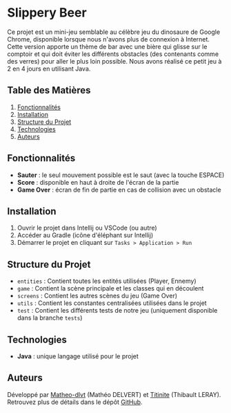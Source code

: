 # Slippery Beer
 
Ce projet est un mini-jeu semblable au célèbre jeu du dinosaure de Google Chrome, disponible lorsque nous n'avons plus de connexion à Internet. Cette version apporte un thème de bar avec une bière qui glisse sur le comptoir et qui doit éviter les différents obstacles (des contenants comme des verres) pour aller le plus loin possible.
Nous avons réalisé ce petit jeu à 2 en 4 jours en utilisant Java.
 
 
 ## Table des Matières
 1. [Fonctionnalités](#fonctionnalités)
 2. [Installation](#installation)
 3. [Structure du Projet](#structure-du-projet)
 4. [Technologies](#technologies)
 5. [Auteurs](#auteurs)
 
 
 ## Fonctionnalités
 
 - **Sauter** : le seul mouvement possible est le saut (avec la touche ESPACE)
 - **Score** : disponible en haut à droite de l'écran de la partie
 - **Game Over** : écran de fin de partie en cas de collision avec un obstacle
   
 
 ## Installation
 
 1. Ouvrir le projet dans Intellij ou VSCode (ou autre)
 2. Accéder au Gradle (icône d'éléphant sur Intellij)
 3. Démarrer le projet en cliquant sur `Tasks > Application > Run`
 
 
 ## Structure du Projet

 - `entities` : Contient toutes les entités utilisées (Player, Ennemy)
 - `game` : Contient la scène principale et les classes qui en découlent
 - `screens` : Contient les autres scènes du jeu (Game Over)
 - `utils` : Contient les constantes centralisées utilisées dans le projet
 - `test` : Contient les différents tests de notre jeu (uniquement disponible dans la branche `tests`)
 
 
 ## Technologies
 
 - **Java** : unique langage utilisé pour le projet
 
 
 ## Auteurs
 Développé par [Matheo-dlvt](https://github.com/Matheo-dlvt) (Mathéo DELVERT) et [Titinite](https://github.com/Titinite) (Thibault LERAY). Retrouvez plus de détails dans le dépôt [GitHub](https://github.com/Titinite/Slippery-Beer).
